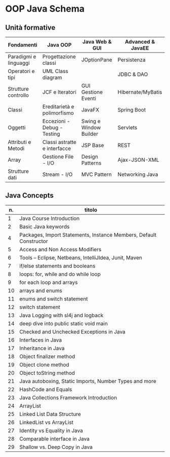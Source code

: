 # OOP Java Schema

## Unità formative

| Fondamenti            | Java OOP                     | Java Web & GUI         | Advanced & JavaEE |
| --------------------- | ---------------------------- | ---------------------- | ----------------- |
| Paradigmi e linguaggi | Progettazione classi         | JOptionPane            | Persistenza       |
| Operatori e tipi      | UML Class diagram            |                        | JDBC & DAO        |
| Strutture controllo   | JCF e Iteratori              | GUI Gestione Eventi    | Hibernate/MyBatis |
| Classi                | Ereditarietà e polimorfismo  | JavaFX                 | Spring Boot       |
| Oggetti               | Eccezioni - Debug - Testing  | Swing e Window Builder | Servlets          |
| Attributi e Metodi    | Classi astratte e interfacce | JSP Base               | REST              |
| Array                 | Gestione File - I/O          | Design Patterns        | Ajax-JSON-XML     |
| Strutture dati        | Stream - I/O                 | MVC Pattern            | Networking Java   |

## Java Concepts

| n.  | titolo                                                             |
| --- | ------------------------------------------------------------------ |
| 1   | Java Course Introduction                                           |
| 2   | Basic Java keywords                                                |
| 4   | Packages, Import Statements, Instance Members, Default Constructor |
| 5   | Access and Non Access Modifiers                                    |
| 6   | Tools – Eclipse, Netbeans, IntelliJIdea, Junit, Maven              |
| 7   | if/else statements and booleans                                    |
| 8   | loops: for, while and do while loop                                |
| 9   | for each loop and arrays                                           |
| 10  | arrays and enums                                                   |
| 11  | enums and switch statement                                         |
| 12  | switch statement                                                   |
| 13  | Java Logging with sl4j and logback                                 |
| 14  | deep dive into public static void main                             |
| 15  | Checked and Unchecked Exceptions in Java                           |
| 16  | Interfaces in Java                                                 |
| 17  | Inheritance in Java                                                |
| 18  | Object finalizer method                                            |
| 19  | Object clone method                                                |
| 20  | Object toString method                                             |
| 21  | Java autoboxing, Static Imports, Number Types and more             |
| 22  | HashCode and Equals                                                |
| 23  | Java Collections Framework Introduction                            |
| 24  | ArrayList                                                          |
| 25  | Linked List Data Structure                                         |
| 26  | LinkedList vs ArrayList                                            |
| 27  | Identity vs Equality in Java                                       |
| 28  | Comparable interface in Java                                       |
| 29  | Shallow vs. Deep Copy in Java                                      |
